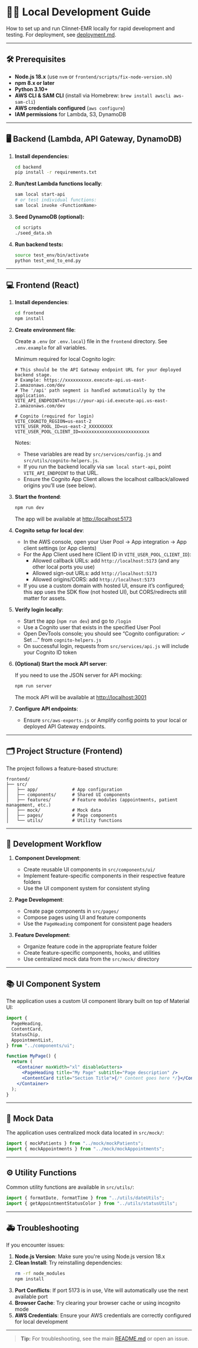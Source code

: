 # 🧑‍💻 Local Development Guide

How to set up and run Clinnet-EMR locally for rapid development and testing. For deployment, see [deployment.md](./deployment.md).

---

## 🛠️ Prerequisites

- **Node.js 18.x** (use `nvm` or `frontend/scripts/fix-node-version.sh`)
- **npm 8.x or later**
- **Python 3.10+**
- **AWS CLI & SAM CLI** (install via Homebrew: `brew install awscli aws-sam-cli`)
- **AWS credentials configured** (`aws configure`)
- **IAM permissions** for Lambda, S3, DynamoDB

---

## 🖥️ Backend (Lambda, API Gateway, DynamoDB)

1. **Install dependencies:**

   ```zsh
   cd backend
   pip install -r requirements.txt
   ```

2. **Run/test Lambda functions locally**:

   ```zsh
   sam local start-api
   # or test individual functions:
   sam local invoke <FunctionName>
   ```

3. **Seed DynamoDB (optional):**

   ```zsh
   cd scripts
   ./seed_data.sh
   ```

4. **Run backend tests:**

   ```zsh
   source test_env/bin/activate
   python test_end_to_end.py
   ```

---

## 💻 Frontend (React)

1. **Install dependencies**:

   ```zsh
   cd frontend
   npm install
   ```

2. **Create environment file**:

   Create a `.env` (or `.env.local`) file in the `frontend` directory. See `.env.example` for all variables.

   Minimum required for local Cognito login:

   ```env
   # This should be the API Gateway endpoint URL for your deployed backend stage.
   # Example: https://xxxxxxxxxx.execute-api.us-east-2.amazonaws.com/dev
   # The '/api' path segment is handled automatically by the application.
   VITE_API_ENDPOINT=https://your-api-id.execute-api.us-east-2.amazonaws.com/dev

   # Cognito (required for login)
   VITE_COGNITO_REGION=us-east-2
   VITE_USER_POOL_ID=us-east-2_XXXXXXXXX
   VITE_USER_POOL_CLIENT_ID=xxxxxxxxxxxxxxxxxxxxxxxxxx
   ```

   Notes:

   - These variables are read by `src/services/config.js` and `src/utils/cognito-helpers.js`.
   - If you run the backend locally via `sam local start-api`, point `VITE_API_ENDPOINT` to that URL.
   - Ensure the Cognito App Client allows the localhost callback/allowed origins you’ll use (see below).

3. **Start the frontend**:

   ```zsh
   npm run dev
   ```

   The app will be available at [http://localhost:5173](http://localhost:5173)

4. **Cognito setup for local dev**:

   - In the AWS console, open your User Pool → App integration → App client settings (or App clients)
   - For the App Client used here (Client ID in `VITE_USER_POOL_CLIENT_ID`):
     - Allowed callback URLs: add `http://localhost:5173` (and any other local ports you use)
     - Allowed sign-out URLs: add `http://localhost:5173`
     - Allowed origins/CORS: add `http://localhost:5173`
   - If you use a custom domain with hosted UI, ensure it’s configured; this app uses the SDK flow (not hosted UI), but CORS/redirects still matter for assets.

5. **Verify login locally**:

   - Start the app (`npm run dev`) and go to `/login`
   - Use a Cognito user that exists in the specified User Pool
   - Open DevTools console; you should see “Cognito configuration: ✓ Set …” from `cognito-helpers.js`
   - On successful login, requests from `src/services/api.js` will include your Cognito ID token

6. **(Optional) Start the mock API server**:

   If you need to use the JSON server for API mocking:

   ```zsh
   npm run server
   ```

   The mock API will be available at [http://localhost:3001](http://localhost:3001)

7. **Configure API endpoints**:
   - Ensure `src/aws-exports.js` or Amplify config points to your local or deployed API Gateway endpoints.

---

## 🗂️ Project Structure (Frontend)

The project follows a feature-based structure:

```text
frontend/
├── src/
│   ├── app/             # App configuration
│   ├── components/      # Shared UI components
│   ├── features/        # Feature modules (appointments, patient management, etc.)
│   ├── mock/            # Mock data
│   ├── pages/           # Page components
│   └── utils/           # Utility functions
```

---

## 🔄 Development Workflow

1. **Component Development**:

   - Create reusable UI components in `src/components/ui/`
   - Implement feature-specific components in their respective feature folders
   - Use the UI component system for consistent styling

2. **Page Development**:

   - Create page components in `src/pages/`
   - Compose pages using UI and feature components
   - Use the `PageHeading` component for consistent page headers

3. **Feature Development**:
   - Organize feature code in the appropriate feature folder
   - Create feature-specific components, hooks, and utilities
   - Use centralized mock data from the `src/mock/` directory

---

## 📚 UI Component System

The application uses a custom UI component library built on top of Material UI:

```jsx
import {
  PageHeading,
  ContentCard,
  StatusChip,
  AppointmentList,
} from "../components/ui";

function MyPage() {
  return (
    <Container maxWidth="xl" disableGutters>
      <PageHeading title="My Page" subtitle="Page description" />
      <ContentCard title="Section Title">{/* Content goes here */}</ContentCard>
    </Container>
  );
}
```

---

## 🥡 Mock Data

The application uses centralized mock data located in `src/mock/`:

```jsx
import { mockPatients } from "../mock/mockPatients";
import { mockAppointments } from "../mock/mockAppointments";
```

---

## ⚙️ Utility Functions

Common utility functions are available in `src/utils/`:

```jsx
import { formatDate, formatTime } from "../utils/dateUtils";
import { getAppointmentStatusColor } from "../utils/statusUtils";
```

---

## 🚑 Troubleshooting

If you encounter issues:

1. **Node.js Version**: Make sure you're using Node.js version 18.x
2. **Clean Install**: Try reinstalling dependencies:
   ```zsh
   rm -rf node_modules
   npm install
   ```
3. **Port Conflicts**: If port 5173 is in use, Vite will automatically use the next available port
4. **Browser Cache**: Try clearing your browser cache or using incognito mode
5. **AWS Credentials**: Ensure your AWS credentials are correctly configured for local development

---

> **Tip:** For troubleshooting, see the main [README.md](../README.md) or open an issue.
